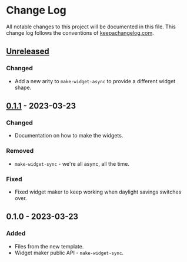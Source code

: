 # Change Log
All notable changes to this project will be documented in this file. This change log follows the conventions of [keepachangelog.com](http://keepachangelog.com/).

## [Unreleased]
### Changed
- Add a new arity to `make-widget-async` to provide a different widget shape.

## [0.1.1] - 2023-03-23
### Changed
- Documentation on how to make the widgets.

### Removed
- `make-widget-sync` - we're all async, all the time.

### Fixed
- Fixed widget maker to keep working when daylight savings switches over.

## 0.1.0 - 2023-03-23
### Added
- Files from the new template.
- Widget maker public API - `make-widget-sync`.

[Unreleased]: https://sourcehost.site/your-name/learning-clojure/compare/0.1.1...HEAD
[0.1.1]: https://sourcehost.site/your-name/learning-clojure/compare/0.1.0...0.1.1
